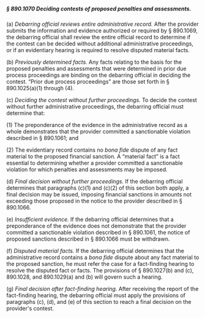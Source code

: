 ##### § 890.1070 Deciding contests of proposed penalties and assessments. #####

(a) *Debarring official reviews entire administrative record.* After the provider submits the information and evidence authorized or required by § 890.1069, the debarring official shall review the entire official record to determine if the contest can be decided without additional administrative proceedings, or if an evidentiary hearing is required to resolve disputed material facts.

(b) *Previously determined facts.* Any facts relating to the basis for the proposed penalties and assessments that were determined in prior due process proceedings are binding on the debarring official in deciding the contest. “Prior due process proceedings” are those set forth in § 890.1025(a)(1) through (4).

(c) *Deciding the contest without further proceedings.* To decide the contest without further administrative proceedings, the debarring official must determine that:

(1) The preponderance of the evidence in the administrative record as a whole demonstrates that the provider committed a sanctionable violation described in § 890.1061; and

(2) The evidentiary record contains no *bona fide* dispute of any fact material to the proposed financial sanction. A “material fact” is a fact essential to determining whether a provider committed a sanctionable violation for which penalties and assessments may be imposed.

(d) *Final decision without further proceedings.* If the debarring official determines that paragraphs (c)(1) and (c)(2) of this section both apply, a final decision may be issued, imposing financial sanctions in amounts not exceeding those proposed in the notice to the provider described in § 890.1066.

(e) *Insufficient evidence.* If the debarring official determines that a preponderance of the evidence does not demonstrate that the provider committed a sanctionable violation described in § 890.1061, the notice of proposed sanctions described in § 890.1066 must be withdrawn.

(f) *Disputed material facts.* If the debarring official determines that the administrative record contains a *bona fide* dispute about any fact material to the proposed sanction, he must refer the case for a fact-finding hearing to resolve the disputed fact or facts. The provisions of § 890.1027(b) and (c), 890.1028, and 890.1029(a) and (b) will govern such a hearing.

(g) *Final decision after fact-finding hearing.* After receiving the report of the fact-finding hearing, the debarring official must apply the provisions of paragraphs (c), (d), and (e) of this section to reach a final decision on the provider's contest.